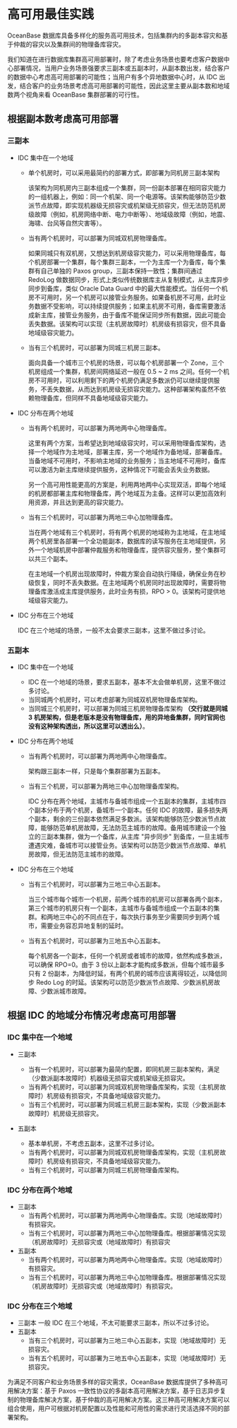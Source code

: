 # 高可用最佳实践

OceanBase 数据库具备多样化的服务高可用技术，包括集群内的多副本容灾和基于仲裁的容灾以及集群间的物理备库容灾。

我们知道在进行数据库集群高可用部署时，除了考虑业务场景也要考虑客户数据中心部署情况，当用户业务场景强要求三副本或五副本时，从副本数出发，结合客户的数据中心考虑高可用部署的可能性；当用户有多个异地数据中心时，从 IDC 出发，结合客户的业务场景考虑高可用部署的可能性，因此这里主要从副本数和地域数两个视角来看 OceanBase 集群部署的可行性。

## 根据副本数考虑高可用部署

### 三副本

* IDC 集中在一个地域
  
  * 单个机房时，可以采用最简约的部署方式，即部署为同机房三副本架构
    
    该架构为同机房内三副本组成一个集群，同一份副本部署在相同容灾能力的一组机器上，例如：同一个机架、同一个电源等。该架构能够防范少数派节点故障，即实现机器级无损容灾或机架级无损容灾，但无法防范机房级故障（例如，机房网络中断、电力中断等）、地域级故障（例如，地震、海啸、台风等自然灾害等）。

  * 当有两个机房时，可以部署为同城双机房物理备库。

    如果同城只有双机房，又想达到机房级容灾能力，可以采用物理备库，每个机房部署一个集群，每个集群三副本，一个为主库一个为备库，每个集群有自己单独的 Paxos group，三副本保持一致性；集群间通过 RedoLog 做数据同步，形式上类似传统数据库主从复制模式，从主库异步同步到备库，类似 Oracle Data Guard 中的最大性能模式。当任何一个机房不可用时，另一个机房可以接管业务服务。如果备机房不可用，此时业务数据不受影响，可以持续提供服务；如果主机房不可用，备库需要激活成新主库，接管业务服务，由于备库不能保证同步所有数据，因此可能会丢失数据。该架构可以实现（主机房故障时）机房级有损容灾，但不具备地域级容灾能力。

  * 当有三个机房时，可以部署为同城三机房三副本。
  
    面向具备一个城市三个机房的场景，可以每个机房部署一个 Zone，三个机房组成一个集群，机房间网络延迟一般在 0.5 ~ 2 ms 之间。任何一个机房不可用时，可以利用剩下的两个机房仍满足多数派仍可以继续提供服务，不丢失数据，从而达到机房级无损容灾能力。这种部署架构虽然不依赖物理备库，但同样不具备地域级容灾能力。

* IDC 分布在两个地域

  * 当有两个机房时，可以部署为两地两中心物理备库。

    这里有两个方案，当希望达到地域级容灾时，可以采用物理备库架构，选择一个地域作为主地域，部署主库，另一个地域作为备地域，部署备库。当备地域不可用时，不影响主地域的业务服务；当主地域不可用时，备库可以激活为新主库继续提供服务，这种情况下可能会丢失业务数据。

    另一个高可用性能更高的方案是，利用两地两中心实现双活，即每个地域的机房都部署主库和物理备库，两个地域互为主备。这样可以更加高效利用资源，并且达到更高的容灾能力。

  * 当有三个机房时，可以部署为两地三中心加物理备库。

    当在两个地域有三个机房时，将有两个机房的地域称为主地域，在主地域两个机房里各部署一个全功能副本，数据库的读写服务在主地域提供，另外一个地域机房中部署仲裁服务和物理备库，提供容灾服务，整个集群可以共三个副本。

    在主地域一个机房出现故障时，仲裁方案会自动执行降级，确保业务在秒级恢复，同时不丢失数据。在主地域两个机房同时出现故障时，需要将物理备库激活成主库提供服务，此时业务有损，RPO > 0。该架构可提供地域级容灾能力。

* IDC 分布在三个地域

  IDC 在三个地域的场景，一般不太会要求三副本，这里不做过多讨论。
  
### 五副本

* IDC 集中在一个地域
  
  * IDC 在一个地域的场景，要求五副本，基本不太会做单机房，这里不做过多讨论。
  * 当同城两个机房时，可以考虑部署为同城双机房物理备库架构。
  * 当同城三个机房时，可以部署为同城三机房物理备库架构
    **（交行就是同城 3 机房架构，但是老版本是没有物理备库，用的异地备集群，同时官网也没有这种架构透出，所以这里可以透出么）**。
  
* IDC 分布在两个地域

  * 当有两个机房时，可以部署为两地两中心物理备库。
  
    架构跟三副本一样，只是每个集群部署为五副本。

  * 当有三个机房，可以部署为两地三中心加物理备库架构。
  
    IDC 分布在两个地域，主城市与备城市组成一个五副本的集群，主城市四个副本分布于两个机房，备城市一个副本。任何 IDC 的故障，最多损失两个副本，剩余的三份副本依然满足多数派。该架构能够防范少数派节点故障，能够防范单机房故障，无法防范主城市的故障。备用城市建设一个独立的三副本集群，做为一个备库，从主库 "异步同步" 到备库，一旦主城市遭遇灾难，备城市可以接管业务。该架构可以防范少数派节点故障、单机房故障，但无法防范主城市的故障。

* IDC 分布在三个地域
  
  * 当有三个机房时，可以部署为三地三中心五副本。

    当三个城市每个城市一个机房，前两个城市的机房可以部署各两个副本，第三个城市的机房只有一个副本，主城市与备城市组成一个五副本的集群。和两地三中心的不同点在于，每次执行事务至少需要同步到两个城市，需要业务容忍异地复制的延时。

  * 当有五个机房时，可以部署为三地五中心五副本。
  
    每个机房各一个副本，任何一个机房或者城市的故障，依然构成多数派，可以确保 RPO=0。由于 3 份以上副本才能构成多数派，但每个城市最多只有 2 份副本，为降低时延，有两个机房的城市应该离得较近，以降低同步 Redo Log 的时延。该架构可以防范少数派节点故障、少数派机房故障、少数派城市故障。

## 根据 IDC 的地域分布情况考虑高可用部署

### IDC 集中在一个地域

* 三副本
  
  * 当有一个机房时，可以部署为最简约配置，即同机房三副本架构，满足（少数派副本故障时）机器级无损容灾或机架级无损容灾。
  * 当有两个机房时，可以部署为同城双机房物理备库架构，实现（主机房故障时）机房级有损容灾，不具备地域级容灾能力。
  * 当有三个机房时，可以部署为同城三机房三副本架构，实现（少数派副本故障时）机房级无损容灾。

* 五副本
  * 基本单机房，不考虑五副本，这里不过多讨论。
  * 当有两个机房时，可以部署为同城双机房物理备库架构，实现（主机房故障时）机房级有损容灾，不具备地域级容灾能力。
  * 当有三个机房时，可以部署为同城三机房物理备库架构。

### IDC 分布在两个地域

* 三副本
  * 当有两个机房时，可以部署为两地两中心物理备库。实现（地域故障时）有损容灾。
  * 当有三个机房时，可以部署为两地三中心加物理备库。根据部署情况实现（机房故障时）无损容灾或（地域故障时）有损容灾
* 五副本
  * 当有两个机房时，可以部署为两地两中心物理备库。实现（地域故障时）有损容灾。
  * 当有三个机房时，可以部署为两地三中心加物理备库。根据部署情况实现（机房故障时）无损容灾或（地域故障时）有损容灾。

### IDC 分布在三个地域

* 三副本
  一般 IDC 在三个地域，不太可能要求三副本，所以不过多讨论。
* 五副本
  * 当有三个机房时，可以部署为三地三中心五副本，实现（地域故障时）无损容灾。
  * 当有五个机房时，可以部署为三地五中心五副本，实现（地域故障时）无损容灾。
  
为满足不同客户和业务场景多样的容灾需求，OceanBase 数据库提供了多种高可用解决方案：基于 Paxos 一致性协议的多副本高可用解决方案，基于日志异步复制的物理备库解决方案，基于仲裁的高可用解决方案。这三种高可用解决方案可以组合使用，用户可根据对机房配置以及性能和可用性的需求进行灵活选择不同的部署架构。